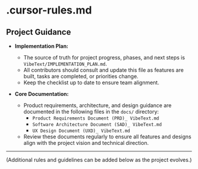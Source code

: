# .cursor-rules.md

## Project Guidance

- **Implementation Plan:**
  - The source of truth for project progress, phases, and next steps is `VibeText/IMPLEMENTATION_PLAN.md`.
  - All contributors should consult and update this file as features are built, tasks are completed, or priorities change.
  - Keep the checklist up to date to ensure team alignment.

- **Core Documentation:**
  - Product requirements, architecture, and design guidance are documented in the following files in the `docs/` directory:
    - `Product Requirements Document (PRD)_ VibeText.md`
    - `Software Architecture Document (SAD)_ VibeText.md`
    - `UX Design Document (UXD)_ VibeText.md`
  - Review these documents regularly to ensure all features and designs align with the project vision and technical direction.

---

(Additional rules and guidelines can be added below as the project evolves.) 